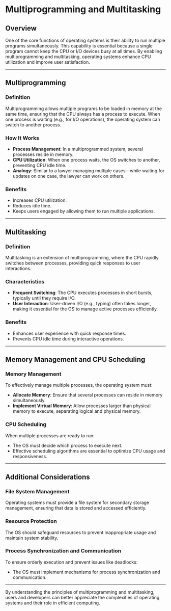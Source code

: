 # Multiprogramming and Multitasking

## Overview
One of the core functions of operating systems is their ability to run multiple programs simultaneously. This capability is essential because a single program cannot keep the CPU or I/O devices busy at all times. By enabling multiprogramming and multitasking, operating systems enhance CPU utilization and improve user satisfaction.

---

## Multiprogramming

### Definition
Multiprogramming allows multiple programs to be loaded in memory at the same time, ensuring that the CPU always has a process to execute. When one process is waiting (e.g., for I/O operations), the operating system can switch to another process.

### How It Works
- **Process Management**: In a multiprogrammed system, several processes reside in memory.
- **CPU Utilization**: When one process waits, the OS switches to another, preventing CPU idle time.
- **Analogy**: Similar to a lawyer managing multiple cases—while waiting for updates on one case, the lawyer can work on others.

### Benefits
- Increases CPU utilization.
- Reduces idle time.
- Keeps users engaged by allowing them to run multiple applications.

---

## Multitasking

### Definition
Multitasking is an extension of multiprogramming, where the CPU rapidly switches between processes, providing quick responses to user interactions.

### Characteristics
- **Frequent Switching**: The CPU executes processes in short bursts, typically until they require I/O.
- **User Interaction**: User-driven I/O (e.g., typing) often takes longer, making it essential for the OS to manage active processes efficiently.

### Benefits
- Enhances user experience with quick response times.
- Prevents CPU idle time during interactive operations.

---

## Memory Management and CPU Scheduling

### Memory Management
To effectively manage multiple processes, the operating system must:
- **Allocate Memory**: Ensure that several processes can reside in memory simultaneously.
- **Implement Virtual Memory**: Allow processes larger than physical memory to execute, separating logical and physical memory.

### CPU Scheduling
When multiple processes are ready to run:
- The OS must decide which process to execute next.
- Effective scheduling algorithms are essential to optimize CPU usage and responsiveness.

---

## Additional Considerations

### File System Management
Operating systems must provide a file system for secondary storage management, ensuring that data is stored and accessed efficiently.

### Resource Protection
The OS should safeguard resources to prevent inappropriate usage and maintain system stability.

### Process Synchronization and Communication
To ensure orderly execution and prevent issues like deadlocks:
- The OS must implement mechanisms for process synchronization and communication.

---

By understanding the principles of multiprogramming and multitasking, users and developers can better appreciate the complexities of operating systems and their role in efficient computing.
